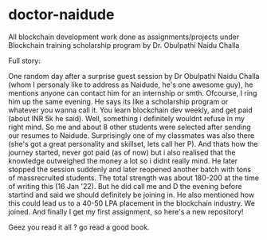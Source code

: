 # doctor-naidude
All blockchain development work done as assignments/projects under Blockchain training scholarship program by Dr. Obulpathi Naidu Challa

Full story:

One random day after a surprise guest session by Dr Obulpathi Naidu Challa (whom I personaly like to address as Naidude, he's one awesome guy), he mentions anyone can contact him for an internship or smth. Ofcourse, I ring him up the same evening. He says its like a scholarship program or whatever you wanna call it. You learn blockchain dev weekly, and get paid (about INR 5k he said). Well, something i definitely wouldnt refuse in my right mind. So me and about 8 other students were selected after sending our resumes to Naidude. Surprisingly one of my classmates was also there (she's got a great personality and skillset, lets call her P). And thats how the journey started, never got paid (as of now) but i also realised that the knowledge outweighed the money a lot so i didnt really mind. He later stopped the session suddenly and later reopened another batch with tons of massrecruited students. The total strength was about 180-200 at the time of writing this (16 Jan '22). But he did call me and D the evening before startind and said we should definitely be joining in. He also mentioned how this could lead us to a 40-50 LPA placement in the blockchain industry. We joined. And finally I get my first assignment, so here's a new repository! 

Geez you read it all ?  go read a good book. 
